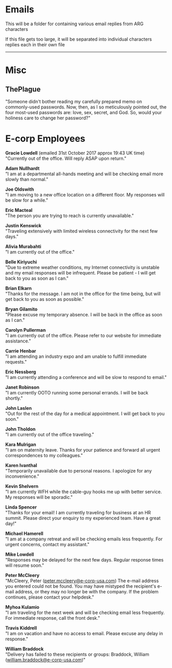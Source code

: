 Emails
======

This will be a folder for containing various email replies from ARG characters

If this file gets too large, it will be separated into individual characters replies each in their own file


------------------------
Misc
====

ThePlague
---------

"Someone didn't bother reading my carefully prepared memo on commonly-used passwords. Now, then, as I so meticulously pointed out, the four most-used passwords are: love, sex, secret, and God. So, would your holiness care to change her password?"


E-corp Employees
================

**Gracie Lowdell** (emailed 31st October 2017 approx 19:43 UK time)\
"Currently out of the office. Will reply ASAP upon return."


**Adam Nullhardt**\
"I am at a departmental all-hands meeting and will be checking email more slowly than normal."


**Joe Oldswith**\
"I am moving to a new office location on a different floor. My responses will be slow for a while."


**Eric Macteal**\
"The person you are trying to reach is currently unavailable."


**Justin Kenswick**\
"Traveling extensively with limited wireless connectivity for the next few days."


**Alivia Murabahti**\
"I am currently out of the office."


**Belle Kiriyuchi**\
"Due to extreme weather conditions, my Internet connectivity is unstable and my email responses will be infrequent. Please be patient - I will get back to you as soon as I can."


**Brian Elkarn**\
"Thanks for the message. I am not in the office for the time being, but will get back to you as soon as possible."


**Bryan Gilamito**\
"Please excuse my temporary absence. I will be back in the office as soon as I can."


**Carolyn Pullerman**\
"I am currently out of the office. Please refer to our website for immediate assistance."


**Carrie Henbar**\
"I am attending an industry expo and am unable to fulfill immediate requests."


**Eric Nessberg**\
"I am currently attending a conference and will be slow to respond to email."


**Janet Robinson**\
"I am currently OOTO running some personal errands. I will be back shortly."


**John Laslen**\
"Out for the rest of the day for a medical appointment. I will get back to you soon."


**John Tholdon**\
"I am currently out of the office traveling."

**Kara Mulrigan**\
"I am on maternity leave. Thanks for your patience and forward all urgent correspondences to my colleagues."


**Karen Ivanthal**\
"Temporarily unavailable due to personal reasons. I apologize for any inconvenience."


**Kevin Shelvern**\
"I am currently WFH while the cable-guy hooks me up with better service. My responses will be sporadic."


**Linda Spencer**\
"Thanks for your email! I am currently traveling for business at an HR summit. Please direct your enquiry to my experienced team. Have a great day!"


**Michael Hamerell**\
"I am at a company retreat and will be checking emails less frequently. For urgent concerns, contact my assistant."


**Mike Lowdell**\
"Responses may be delayed for the next few days. Regular response times will resume soon."


**Peter McCleery**\
"McCleery, Peter (peter.mccleery@e-corp-usa.com)
The e-mail address you entered could not be found. You may have mistyped the recipient's e-mail address, or they may no longer be with the company. If the problem continues, please contact your helpdesk."


**Myhoa Kulamio**\
"I am traveling for the next week and will be checking email less frequently. For immediate response, call the front desk."


**Travis Kiddrell**\
"I am on vacation and have no access to email. Please excuse any delay in response."


**William Braddock**\
"Delivery has failed to these recipients or groups:
Braddock, William (william.braddock@e-corp-usa.com)"

